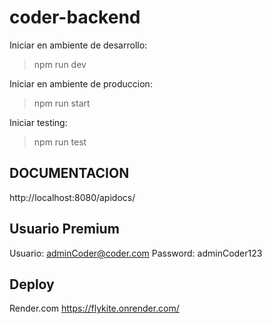 # coder-backend

Iniciar en ambiente de desarrollo: 
>npm run dev

Iniciar en ambiente de produccion: 
>npm run start

Iniciar testing: 
>npm run test

## DOCUMENTACION
http://localhost:8080/apidocs/

## Usuario Premium
Usuario: adminCoder@coder.com
Password: adminCoder123

## Deploy
Render.com
https://flykite.onrender.com/
